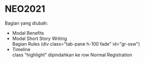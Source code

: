 # NEO2021

Bagian yang diubah:

- Modal Benefits
- Modal Short Story Writing <br>
  Bagian Rules (div class="tab-pane h-100 fade" id="gr-ssw")
- Timeline <br>
  class "highlight" dipindahkan ke row Normal Registration
